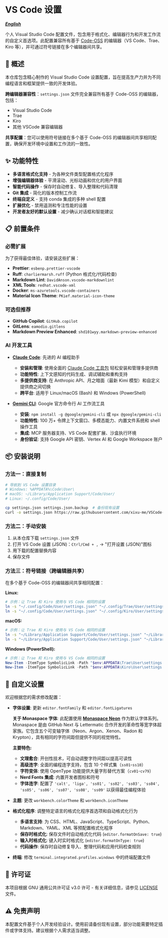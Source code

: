 # VS Code 设置

***[English](README.md)***

个人 Visual Studio Code 配置文件，包含用于格式化、编辑器行为和开发工作流的自定义首选项。此配置兼容所有基于 [Code-OSS](https://github.com/microsoft/vscode) 的编辑器（VS Code、Trae、Kiro 等），并可通过符号链接在多个编辑器间共享。

## 🔎 概述

本仓库包含精心制作的 Visual Studio Code 设置配置，旨在提高生产力并为不同编程语言和框架提供一致的开发体验。

**跨编辑器兼容性**：`settings.json` 文件完全兼容所有基于 Code-OSS 的编辑器，包括：

- Visual Studio Code
- Trae
- Kiro
- 其他 VSCode 兼容编辑器

**共享配置**：您可以使用符号链接在多个基于 Code-OSS 的编辑器间共享相同配置，确保开发环境中设置和工作流的一致性。

## ✨ 功能特性

- **多语言格式化支持** - 为各种文件类型配置格式化程序
- **增强编辑器体验** - 平滑滚动、光标动画和优化的用户界面
- **智能代码操作** - 保存时自动修复、导入整理和代码清理
- **Git 集成** - 简化的版本控制工作流
- **终端自定义** - 支持 conda 集成的多种 shell 配置
- **扩展优化** - 禁用遥测和专注性能的设置
- **开发者友好的默认设置** - 减少确认对话框和智能建议

## 📋 前置条件

### 必需扩展

为了获得最佳体验，请安装这些扩展：

- **Prettier**: `esbenp.prettier-vscode`
- **Ruff**: `charliermarsh.ruff` (Python 格式化/代码检查)
- **Markdown Lint**: `DavidAnson.vscode-markdownlint`
- **XML Tools**: `redhat.vscode-xml`
- **Docker**: `ms-azuretools.vscode-containers`
- **Material Icon Theme**: `PKief.material-icon-theme`

### 可选但推荐

- **GitHub Copilot**: `GitHub.copilot`
- **GitLens**: `eamodio.gitlens`
- **Markdown Preview Enhanced**: `shd101wyy.markdown-preview-enhanced`

### AI 开发工具

- **[Claude Code](https://github.com/anthropic-ai/claude-code)**: 先进的 AI 编程助手
  - **安装和管理**: 使用全面的 [Claude Code 工具包](https://github.com/xixu-me/Claude-Code-Toolkit) 轻松安装和管理多提供商
  - **功能特性**: 上下文感知的代码生成、调试辅助和重构支持
  - **多提供商支持**: 在 Anthropic API、月之暗面（最新 Kimi 模型）和自定义提供商之间切换
  - **跨平台**: 适用于 Linux/macOS (Bash) 和 Windows (PowerShell)

- **[Gemini CLI](https://github.com/google-gemini/gemini-cli)**: Google 官方命令行 AI 工作流工具
  - **安装**: `npm install -g @google/gemini-cli` 或 `npx @google/gemini-cli`
  - **功能特性**: 100 万+ 令牌上下文窗口、多模态能力、内置文件系统和 shell 操作工具
  - **集成**: MCP 服务器支持、VS Code 配套扩展、沙盒执行环境
  - **身份验证**: 支持 Google API 密钥、Vertex AI 和 Google Workspace 账户

## 📦 安装说明

### 方法一：直接复制

```bash
# 导航到 VS Code 设置目录
# Windows: %APPDATA%\Code\User\
# macOS: ~/Library/Application Support/Code/User/
# Linux: ~/.config/Code/User/

cp settings.json settings.json.backup  # 备份现有设置
curl -o settings.json https://raw.githubusercontent.com/xixu-me/VSCode-Settings/main/settings.json
```

### 方法二：手动安装

1. 从本仓库下载 `settings.json` 文件
2. 打开 VS Code 设置 (JSON)：`Ctrl/Cmd + ,` → "打开设置 (JSON)"图标
3. 用下载的配置替换内容
4. 保存文件

### 方法三：符号链接（跨编辑器共享）

在多个基于 Code-OSS 的编辑器间共享相同配置：

**Linux:**

```bash
# 示例：让 Trae 和 Kiro 使用与 VS Code 相同的设置
ln -s "~/.config/Code/User/settings.json" "~/.config/Trae/User/settings.json"
ln -s "~/.config/Code/User/settings.json" "~/.config/Kiro/User/settings.json"
```

**macOS:**

```bash
# 示例：让 Trae 和 Kiro 使用与 VS Code 相同的设置
ln -s "~/Library/Application Support/Code/User/settings.json" "~/Library/Application Support/Trae/User/settings.json"
ln -s "~/Library/Application Support/Code/User/settings.json" "~/Library/Application Support/Kiro/User/settings.json"
```

**Windows (PowerShell):**

```powershell
# 示例：让 Trae 和 Kiro 使用与 VS Code 相同的设置
New-Item -ItemType SymbolicLink -Path "$env:APPDATA\Trae\User\settings.json" -Target "$env:APPDATA\Code\User\settings.json"
New-Item -ItemType SymbolicLink -Path "$env:APPDATA\Kiro\User\settings.json" -Target "$env:APPDATA\Code\User\settings.json"
```

## 🎨 自定义设置

欢迎根据您的需求修改配置：

- **字体设置**: 更新 `editor.fontFamily` 和 `editor.fontLigatures`
  
  **关于 Monaspace 字体**: 此配置使用 [**Monaspace Neon**](https://github.com/githubnext/monaspace) 作为默认字体系列。Monaspace 是由 GitHub Next 与 Lettermatic 合作开发的革命性等宽字体超家族。它包含五个可变轴字体（Neon、Argon、Xenon、Radon 和 Krypton），具有相同的字符间距但提供不同的视觉特性。
  
  **主要特色:**
  - **文理愈合**: 开创性技术，可自动调整字符间距以提高可读性
  - **高级连字**: 全面的编程连字支持，包含 10 个样式集（`ss01`-`ss10`）
  - **字符变体**: 使用 OpenType 功能提供大量字形替代方案（`cv01`-`cv79`）
  - **Nerd Fonts 集成**: 内置开发者图标和符号
  - **字体连字**: 配置了 `'calt', 'liga', 'ss01', 'ss02', 'ss03', 'ss04', 'ss05', 'ss06', 'ss07', 'ss08', 'ss09'` 以获得最佳编程体验

- **主题**: 更改 `workbench.colorTheme` 和 `workbench.iconTheme`
- **格式化程序**: 调整特定语言的格式化程序首选项和自动格式化行为
  - **多语言支持**: 为 CSS、HTML、JavaScript、TypeScript、Python、Markdown、YAML、XML 等预配置格式化程序
  - **保存时格式化**: 保存文件时自动格式化代码 (`editor.formatOnSave: true`)
  - **输入时格式化**: 键入时实时格式化 (`editor.formatOnType: true`)
  - **代码操作**: 保存时自动修复导入、整理代码和应用代码检查规则
- **终端**: 修改 `terminal.integrated.profiles.windows` 中的终端配置文件

## 📄 许可证

本项目根据 GNU 通用公共许可证 v3.0 许可 - 有关详细信息，请参见 [LICENSE](LICENSE) 文件。

## ⚠️ 免责声明

本配置文件基于个人开发经验设计。使用前请备份现有设置，部分功能需要特定插件或字体支持。建议根据个人需求适当调整。
